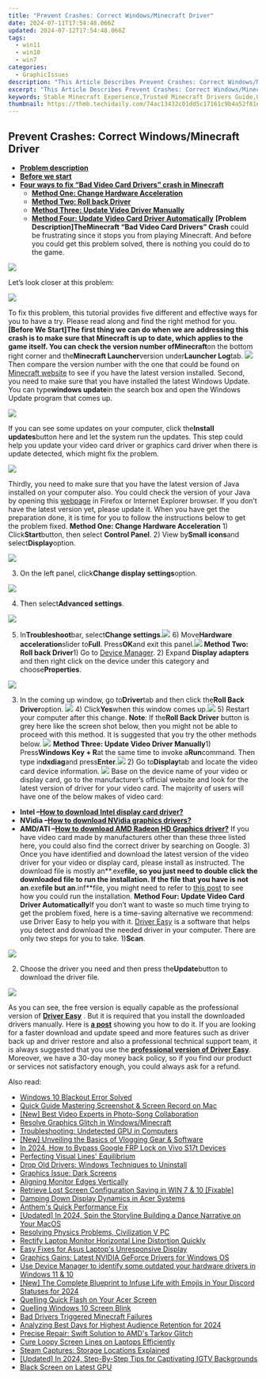 ```yaml
---
title: "Prevent Crashes: Correct Windows/Minecraft Driver"
date: 2024-07-11T17:54:48.066Z
updated: 2024-07-12T17:54:48.066Z
tags:
  - win11
  - win10
  - win7
categories:
  - GraphicIssues
description: "This Article Describes Prevent Crashes: Correct Windows/Minecraft Driver"
excerpt: "This Article Describes Prevent Crashes: Correct Windows/Minecraft Driver"
keywords: Stable Minecraft Experience,Trusted Minecraft Drivers Guide,Optimize Windows/Minecraft Performance,Minecraft Game Driver Updates,Windows Drivers for Optimal Minecraft Gaming,Preventing Minecraft Crashes,Driver Compatibility Check for Minecraft
thumbnail: https://thmb.techidaily.com/74ac13432c01dd5c17161c9b4a52f81e0b445cdf2ff78bc2a59c4da0244a5a39.jpg
---
```


## Prevent Crashes: Correct Windows/Minecraft Driver

* **[Problem description](#1)**
* **[Before we start](#2)**
* **[Four ways to fix “Bad Video Card Drivers” crash in Minecraft](#3)**  
  * [**Method One: Change Hardware Acceleration**](#one)  
  * [**Method Two: Roll back Driver**](#two)  
  * [**Method Three: Update Video Driver Manually**](#three)  
  * [**Method Four: Update Video Card Driver Automatically**](#four)
 **\[Problem Description\]**The**Minecraft “Bad Video Card Drivers” Crash** could be frustrating since it stops you from playing Minecraft. And before you could get this problem solved, there is nothing you could do to the game.

![](https://images.drivereasy.com/wp-content/uploads/2016/07/img_5785b1d6ac28e.png)

Let’s look closer at this problem:

![](https://images.drivereasy.com/wp-content/uploads/2016/07/img_5785f82ede599.png)

To fix this problem, this tutorial provides five different and effective ways for you to have a try. Please read along and find the right method for you.   **\[Before We Start\]**The first thing we can do when we are addressing this crash is to make sure that Minecraft is up to date, which applies to the game itself. You can check the version number of**Minecraft**on the bottom right corner and the**Minecraft Launcher**version under**Launcher Log**tab. ![](https://images.drivereasy.com/wp-content/uploads/2016/07/img_5785b82e22374.png) Then compare the version number with the one that could be found on [Minecraft website](https://minecraft.net/en/) to see if you have the latest version installed. Second, you need to make sure that you have installed the latest Windows Update. You can type**windows update**in the search box and open the Windows Update program that comes up.

![](https://images.drivereasy.com/wp-content/uploads/2016/07/img_5785befa5c60a.png)

If you can see some updates on your computer, click the**Install updates**button here and let the system run the updates. This step could help you update your video card driver or graphics card driver when there is update detected, which might fix the problem.

![](https://images.drivereasy.com/wp-content/uploads/2016/07/img_5785bf28ed4ba.png)

Thirdly, you need to make sure that you have the latest version of Java installed on your computer also. You could check the version of your Java by opening this [webpage](https://www.java.com/en/download/installed.jsp) in Firefox or Internet Explorer browser. If you don’t have the latest version yet, please update it. When you have get the preparation done, it is time for you to follow the instructions below to get the problem fixed.   **Method One: Change Hardware Acceleration** 1) Click**Start**button, then select **Control Panel**. 2) View by**Small icons**and select**Display**option.

![](https://images.drivereasy.com/wp-content/uploads/2016/07/img_5785efeb9f490.png)

3) On the left panel, click**Change display settings**option.

![](https://images.drivereasy.com/wp-content/uploads/2016/07/img_5785f01132191.png)

4) Then select**Advanced settings**.

![](https://images.drivereasy.com/wp-content/uploads/2016/07/img_5785f044a3475.png)

5) In**Troubleshoot**bar, select**Change settings**.![](https://images.drivereasy.com/wp-content/uploads/2016/07/img_5785f08382bd7.png) 6) Move**Hardware acceleration**slider to**Full**. Press**OK**and exit this panel.![](https://images.drivereasy.com/wp-content/uploads/2016/07/img_5785f0c337e92.png)   **Method Two: Roll back Driver**1) Go to [Device Manager](https://tools.techidaily.com/drivereasy/download/). 2) Expand **Display adapters** and then right click on the device under this category and choose**Properties**.

![](https://images.drivereasy.com/wp-content/uploads/2016/07/img_5785e3640a93c.png)

3) In the coming up window, go to**Driver**tab and then click the**Roll Back Driver**option. ![](https://images.drivereasy.com/wp-content/uploads/2016/07/img_5785e3cf36bcb.png) 4) Click**Yes**when this window comes up.![](https://images.drivereasy.com/wp-content/uploads/2016/07/img_5785e4168f03c.png) 5) Restart your computer after this change. **Note**: If the**Roll Back Driver** button is grey here like the screen shot below, then you might not be able to proceed with this method. It is suggested that you try the other methods below. ![](https://images.drivereasy.com/wp-content/uploads/2016/07/img_5785e52a88640.png)   **Method Three: Update Video Driver Manually**1) Press**Windows Key + R**at the same time to invoke a**Run**command. Then type in**dxdiag**and press**Enter**.![](https://images.drivereasy.com/wp-content/uploads/2016/07/img_5785e7a2b26ae.png) 2) Go to**Display**tab and locate the video card device information. ![](https://images.drivereasy.com/wp-content/uploads/2016/07/img_5785e7dd4fc08.png) Base on the device name of your video or display card, go to the manufacturer’s official website and look for the latest version of driver for your video card. The majority of users will have one of the below makes of video card:

* **Intel –[How to download Intel display card driver?](https://tools.techidaily.com/drivereasy/download/)**
* **NVidia –[How to download NVidia graphics drivers?](https://tools.techidaily.com/drivereasy/download/)**
* **AMD/ATI –[How to download AMD Radeon HD Graphics driver?](https://tools.techidaily.com/drivereasy/download/)**
If you have video card made by manufacturers other than these three listed here, you could also find the correct driver by searching on Google. 3) Once you have identified and download the latest version of the video driver for your video or display card, please install as instructed. The download file is mostly an**.exe**file, so you just need to double click the downloaded file to run the installation. If the file that you have is not an**.exe**file but an**.inf**file, you might need to refer to [this post](https://tools.techidaily.com/drivereasy/download/) to see how you could run the installation.   **Method Four: Update Video Card Driver Automatically**If you don’t want to waste so much time trying to get the problem fixed, here is a time-saving alternative we recommend: use Driver Easy to help you with it. [Driver Easy](https://tools.techidaily.com/drivereasy/download/) is a software that helps you detect and download the needed driver in your computer. There are only two steps for you to take. 1)**Scan**.

![](https://images.drivereasy.com/wp-content/uploads/2017/04/img_58e6163c3a61c.png)

2) Choose the driver you need and then press the**Update**button to download the driver file.

![](https://images.drivereasy.com/wp-content/uploads/2017/04/img_58e6164b50ba1.jpg)

As you can see, the free version is equally capable as the professional version of **[Driver Easy](https://tools.techidaily.com/drivereasy/download/)** . But it is required that you install the downloaded drivers manually. Here is **[a post](https://tools.techidaily.com/drivereasy/download/)** showing you how to do it. If you are looking for a faster download and update speed and more features such as driver back up and driver restore and also a professional technical support team, it is always suggested that you use the [**professional version of Driver Easy**](https://tools.techidaily.com/drivereasy/download/). Moreover, we have a 30-day money back policy, so if you find our product or services not satisfactory enough, you could always ask for a refund.

<ins class="adsbygoogle"
     style="display:block"
     data-ad-format="autorelaxed"
     data-ad-client="ca-pub-7571918770474297"
     data-ad-slot="1223367746"></ins>



<ins class="adsbygoogle"
     style="display:block"
     data-ad-client="ca-pub-7571918770474297"
     data-ad-slot="8358498916"
     data-ad-format="auto"
     data-full-width-responsive="true"></ins>



<span class="atpl-alsoreadstyle">Also read:</span>
<div><ul>
<li><a href="https://graphic-issues.techidaily.com/windows-10-blackout-error-solved/"><u>Windows 10 Blackout Error Solved</u></a></li>
<li><a href="https://on-screen-recording.techidaily.com/quick-guide-mastering-screenshot-and-screen-record-on-mac/"><u>Quick Guide  Mastering Screenshot & Screen Record on Mac</u></a></li>
<li><a href="https://youtube-clips.techidaily.com/new-best-video-experts-in-photo-song-collaboration/"><u>[New] Best Video Experts in Photo-Song Collaboration</u></a></li>
<li><a href="https://graphic-issues.techidaily.com/resolve-graphics-glitch-in-windowsminecraft/"><u>Resolve Graphics Glitch in Windows/Minecraft</u></a></li>
<li><a href="https://graphic-issues.techidaily.com/troubleshooting-undetected-gpu-in-computers/"><u>Troubleshooting: Undetected GPU in Computers</u></a></li>
<li><a href="https://some-approaches.techidaily.com/new-unveiling-the-basics-of-vlogging-gear-and-software/"><u>[New] Unveiling the Basics of Vlogging Gear & Software</u></a></li>
<li><a href="https://bypass-frp.techidaily.com/in-2024-how-to-bypass-google-frp-lock-on-vivo-s17t-devices-by-drfone-android/"><u>In 2024, How to Bypass Google FRP Lock on Vivo S17t Devices</u></a></li>
<li><a href="https://graphic-issues.techidaily.com/perfecting-visual-lines-equilibrium/"><u>Perfecting Visual Lines' Equilibrium</u></a></li>
<li><a href="https://graphic-issues.techidaily.com/drop-old-drivers-windows-techniques-to-uninstall/"><u>Drop Old Drivers: Windows Techniques to Uninstall</u></a></li>
<li><a href="https://graphic-issues.techidaily.com/graphics-issue-dark-screens/"><u>Graphics Issue: Dark Screens</u></a></li>
<li><a href="https://graphic-issues.techidaily.com/aligning-monitor-edges-vertically/"><u>Aligning Monitor Edges Vertically</u></a></li>
<li><a href="https://graphic-issues.techidaily.com/retrieve-lost-screen-configuration-saving-in-win-7-and-10-fixable/"><u>Retrieve Lost Screen Configuration Saving in WIN 7 & 10 [Fixable]</u></a></li>
<li><a href="https://graphic-issues.techidaily.com/damping-down-display-dynamics-in-acer-systems/"><u>Damping Down Display Dynamics in Acer Systems</u></a></li>
<li><a href="https://graphic-issues.techidaily.com/anthems-quick-performance-fix/"><u>Anthem's Quick Performance Fix</u></a></li>
<li><a href="https://tiktok-video-recordings.techidaily.com/updated-in-2024-spin-the-storyline-building-a-dance-narrative-on-your-macos/"><u>[Updated] In 2024, Spin the Storyline  Building a Dance Narrative on Your MacOS</u></a></li>
<li><a href="https://graphic-issues.techidaily.com/resolving-physics-problems-civilization-v-pc/"><u>Resolving Physics Problems, Civilization V PC</u></a></li>
<li><a href="https://graphic-issues.techidaily.com/rectify-laptop-monitor-horizontal-line-distortion-quickly/"><u>Rectify Laptop Monitor Horizontal Line Distortion Quickly</u></a></li>
<li><a href="https://graphic-issues.techidaily.com/easy-fixes-for-asus-laptops-unresponsive-display/"><u>Easy Fixes for Asus Laptop's Unresponsive Display</u></a></li>
<li><a href="https://graphic-issues.techidaily.com/graphics-gains-latest-nvidia-geforce-drivers-for-windows-os/"><u>Graphics Gains: Latest NVIDIA GeForce Drivers for Windows OS</u></a></li>
<li><a href="https://techidaily.com/use-device-manager-to-identify-some-outdated-your-hardware-drivers-in-windows-11-and-10-by-drivereasy-guide/"><u>Use Device Manager to identify some outdated your hardware drivers in Windows 11 & 10</u></a></li>
<li><a href="https://discord-videos.techidaily.com/new-the-complete-blueprint-to-infuse-life-with-emojis-in-your-discord-statuses-for-2024/"><u>[New] The Complete Blueprint to Infuse Life with Emojis in Your Discord Statuses for 2024</u></a></li>
<li><a href="https://graphic-issues.techidaily.com/quelling-quick-flash-on-your-acer-screen/"><u>Quelling Quick Flash on Your Acer Screen</u></a></li>
<li><a href="https://graphic-issues.techidaily.com/quelling-windows-10-screen-blink/"><u>Quelling Windows 10 Screen Blink</u></a></li>
<li><a href="https://graphic-issues.techidaily.com/bad-drivers-triggered-minecraft-failures/"><u>Bad Drivers Triggered Minecraft Failures</u></a></li>
<li><a href="https://extra-hints.techidaily.com/analyzing-best-days-for-highest-audience-retention-for-2024/"><u>Analyzing Best Days for Highest Audience Retention for 2024</u></a></li>
<li><a href="https://graphic-issues.techidaily.com/precise-repair-swift-solution-to-amds-tarkov-glitch/"><u>Precise Repair: Swift Solution to AMD's Tarkov Glitch</u></a></li>
<li><a href="https://graphic-issues.techidaily.com/cure-loopy-screen-lines-on-laptops-efficiently/"><u>Cure Loopy Screen Lines on Laptops Efficiently</u></a></li>
<li><a href="https://games-able.techidaily.com/steam-captures-storage-locations-explained/"><u>Steam Captures: Storage Locations Explained</u></a></li>
<li><a href="https://instagram-video-recordings.techidaily.com/updated-in-2024-step-by-step-tips-for-captivating-igtv-backgrounds/"><u>[Updated] In 2024, Step-By-Step Tips for Captivating IGTV Backgrounds</u></a></li>
<li><a href="https://graphic-issues.techidaily.com/black-screen-on-latest-gpu/"><u>Black Screen on Latest GPU</u></a></li>
</ul></div>
